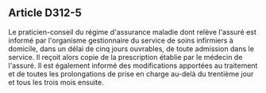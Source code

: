 ## Article D312-5

Le praticien-conseil du régime d'assurance maladie dont relève l'assuré est informé par l'organisme
gestionnaire du service de soins infirmiers à domicile, dans un délai de cinq jours ouvrables, de toute
admission dans le service. Il reçoit alors copie de la prescription établie par le médecin de l'assuré. Il est
également informé des modifications apportées au traitement et de toutes les prolongations de prise en
charge au-delà du trentième jour et tous les trois mois ensuite.

